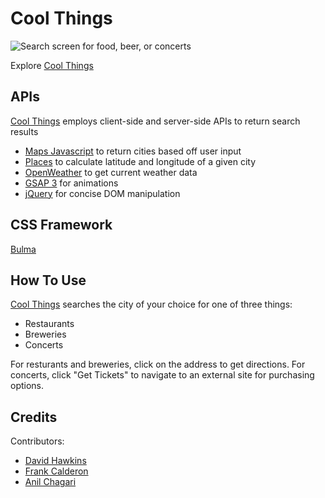<h1>Cool Things</h1>
<img src="https://lh3.googleusercontent.com/hsH2RHiBG4X9idVV3UjJKX_0OLLm0qREahMiXB7k7z_efYpuks8XYiSM0RgORihdUhWe1ecMAaJhEGYicRd5oA9_pwqtbAJTZAkY0iROpQRWTiIh1cdY_VPsu2SPOA1h-vdtO-z9j_dmpgTOo0su-GA_vdbe5sybMEdFM5U0jKpmF3ofv_eut60GG2o_raTLaUcqBtD7oYSjiCiphjY66Gwi--ptAzyiLzQY-OgzAR1K3ouxif2ndEYsW-BsLuLVSD-2LaoIgI9GdflOf6h3vEOpK2jjwD7-Nd0DbOn7p4puYxPwEn0B-W1ZUaHLDc178vNtAkg9DO7DlKpN0zEz6oPeEu1u_y2gOQLMCSk38ObBmZYV0FfRdSIBGW5CnCVX_-n_LwA-Wk7SAWbFPp96Tvv_1UdIbaVh6Kxm1bpciAgXMGKZF-kzHmzakiYWn-HPtXYaHUbgNGgEdRydcXyPNryInKY5ewpZ9eX3_cQEUql4gQlhlO0YkBpitObRiJ8rH9X37CmPXIKNmQyteHxIvQZT1MO70bA7l3SQfGcDaFeg5ZAI-KmMZzIFCyuvXs5ZWy_RurfQf7NXjCQFc4ZdCoefV9OSNIznNKbDHAN1YIWlbTblSmzowSvJS5ugK3fvnGrImc4jqw_UJohuAs0z2DEjXvulRgW2oBCUPKBL9WfL5sJ5H4Sud4MhWSKneA=w736-h549-no"
    alt="Search screen for food, beer, or concerts">

<p>Explore <a href="https://uxhawk.github.io/Project-1/">Cool Things</a></p>

<h2>APIs</h2>
<p><a href="https://uxhawk.github.io/Project-1/">Cool Things</a> employs client-side and server-side APIs to return
    search results</p>
<ul>
    <li><a
            href="https://developers.google.com/maps/documentation/javascript/tutorial?utm_source=google&utm_medium=cpc&utm_campaign=FY18-Q2-global-demandgen-paidsearchonnetworkhouseads-cs-maps_contactsal_saf&utm_content=text-ad-none-none-DEV_c-CRE_359194145409-ADGP_Hybrid+%7C+AW+SEM+%7C+BKWS+~+Google+Maps+Javascript+API-KWID_43700045479855433-kwd-332054278444-userloc_1027027&utm_term=KW_maps%20javascript%20api-ST_maps+javascript+api&gclid=Cj0KCQjw9tbzBRDVARIsAMBplx_1AsPq6ZeCyNjOTSXfEApJ8y-WtKjM974teuJgLCMOqy-bbBhjs8waArQPEALw_wcB">Maps
            Javascript</a> to return cities based off user input</li>
    <li><a href="https://developers.google.com/places/web-service/intro">Places</a> to calculate latitude and longitude
        of a given city</li>
    <li><a href="https://openweathermap.org/current">OpenWeather</a> to get current weather data</li>
    <li><a href="https://greensock.com/gsap/">GSAP 3</a> for animations</li>
    <li><a href="https://jquery.com/">jQuery</a> for concise DOM manipulation</li>
</ul>

<h2>CSS Framework</h2>
<p><a href="https://bulma.io/">Bulma</a> </p>

<h2>How To Use</h2>
<p><a href="https://uxhawk.github.io/Project-1/">Cool Things</a> searches the city of your choice for one of three things:</p>
<ul>
    <li>Restaurants</li>
    <li>Breweries</li>
    <li>Concerts</li>
</ul>
<p>For resturants and breweries, click on the address to get directions. For concerts, click "Get Tickets" to navigate to an external site for purchasing options.</p>

<h2>Credits</h2>
<p>Contributors:</p>
<ul>
    <li><a href="https://github.com/uxhawk">David Hawkins</a></li>
    <li><a href="https://github.com/Frank-Calderon">Frank Calderon</a></li>
    <li><a href="https://github.com/canil2">Anil Chagari</a></li>
</ul>
